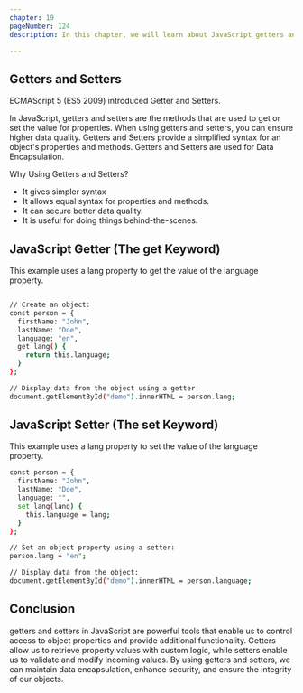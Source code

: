 ```yaml
---
chapter: 19
pageNumber: 124
description: In this chapter, we will learn about JavaScript getters and setters. JavaScript getters and setters are special methods that provide access to object properties. Getters are used to read values of properties, while setters are used to write values to properties.

---
```


## Getters and Setters

ECMAScript 5 (ES5 2009) introduced Getter and Setters.

In JavaScript, getters and setters are the methods that are used to get or set the value for properties. When using getters and setters, you can ensure higher data quality. Getters and Setters provide a simplified syntax for an object's properties and methods. Getters and Setters are used for Data Encapsulation.

Why Using Getters and Setters?

- It gives simpler syntax
- It allows equal syntax for properties and methods.
- It can secure better data quality.
- It is useful for doing things behind-the-scenes. 

## JavaScript Getter (The get Keyword)
This example uses a lang property to get the value of the language property.

```sh

// Create an object:
const person = {
  firstName: "John",
  lastName: "Doe",
  language: "en",
  get lang() {
    return this.language;
  }
};

// Display data from the object using a getter:
document.getElementById("demo").innerHTML = person.lang;
```

## JavaScript Setter (The set Keyword)
This example uses a lang property to set the value of the language property.

```sh
const person = {
  firstName: "John",
  lastName: "Doe",
  language: "",
  set lang(lang) {
    this.language = lang;
  }
};

// Set an object property using a setter:
person.lang = "en";

// Display data from the object:
document.getElementById("demo").innerHTML = person.language;
```

## Conclusion
getters and setters in JavaScript are powerful tools that enable us to control access to object properties and provide additional functionality. Getters allow us to retrieve property values with custom logic, while setters enable us to validate and modify incoming values. By using getters and setters, we can maintain data encapsulation, enhance security, and ensure the integrity of our objects.
